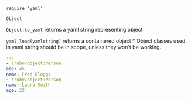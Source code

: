 `require 'yaml'`

`Object`

`Object.to_yaml`
	returns a yaml string representing object

`yaml.load(yamlstring)`
	returns a containered object
		* Object classes used in yaml string should be in scope, unless they won't be working.

```yaml string example
---
- !ruby/object:Person
age: 45
name: Fred Bloggs
- !ruby/object:Person
name: Laura Smith
age: 23
```
